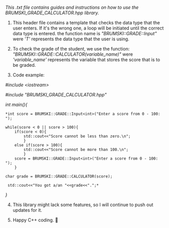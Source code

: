 
_This .txt file contains guides and instructions on how to use the BRUMSKI_GRADE_CALCULATOR.hpp library._

1. This header file contains a template that checks the data type that the user enters. If it's the wrong one, a loop will be initiated until the correct data type is entered. the function name is *"BRUMSKI::GRADE::Input<T>"* were *'T'* represents the data type that the user is using.

2. To check the grade of the student, we use the function: *"BRUMSKI::GRADE::CALCULATOR(variable_name)"* were *'variable_name'* represents the variable that stores the score that is to be graded.

3. Code example:

*\#include \<iostream>*

*\#include "BRUMSKI_GRADE_CALCULATOR.hpp"*

*int main(){*
    
    *int score = BRUMSKI::GRADE::Input<int>("Enter a score from 0 - 100: ");
    
    while(score < 0 || score > 100){
        if(score < 0){
            std::cout<<"Score cannot be less than zero.\n";
            }
        else if(score > 100){
            std::cout<<"Score cannot be more than 100.\n";
            }
        score = BRUMSKI::GRADE::Input<int>("Enter a score from 0 - 100: ");
        }
    
    char grade = BRUMSKI::GRADE::CALCULATOR(score);
    
     std::cout<<"You got a/an "<<grade<<".";*
*}*

4. This library might lack some features, so I will continue to push out updates for it.

5. Happy C++ coding. 💪
